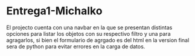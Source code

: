 # Entrega1-Michalko
El projecto cuenta con una navbar en la que se presentan distintas opciones para listar los objetos con su respectivo filtro y una para agragarlos, si bien el formulario de agrgado es del html en la version final sera de python para evitar errores en la carga de datos. 
